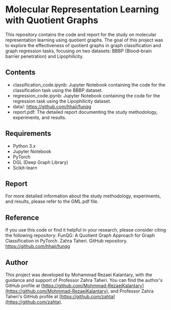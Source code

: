# Molecular Representation Learning with Quotient Graphs

This repository contains the code and report for the study on molecular representation learning using quotient graphs. The goal of this project was to explore the effectiveness of quotient graphs in graph classification and graph regression tasks, focusing on two datasets: BBBP (Blood–brain barrier penetration) and Lipophilicity.

## Contents

- classification_code.ipynb: Jupyter Notebook containing the code for the classification task using the BBBP dataset.
- regression_code.ipynb: Jupyter Notebook containing the code for the regression task using the Lipophilicity dataset.
- data/: https://github.com/hhaji/funqg
- report.pdf: The detailed report documenting the study methodology, experiments, and results.

## Requirements

- Python 3.x
- Jupyter Notebook
- PyTorch
- DGL (Deep Graph Library)
- Scikit-learn


## Report
For more detailed information about the study methodology, experiments, and results, please refer to the GML.pdf file.

## Reference
If you use this code or find it helpful in your research, please consider citing the following repository:
FunQG: A Quotient Graph Approach for Graph Classification in PyTorch. Zahra Taheri. GitHub repository. https://github.com/hhaji/funqg


## Author

This project was developed by Mohammad Rezaei Kalantary, with the guidance and support of Professor Zahra Taheri. You can find the author's GitHub profile at [https://github.com/Mohmmad-RezaeiKalantary](https://github.com/Mohmmad-RezaeiKalantary), and Professor Zahra Taheri's GitHub profile at [https://github.com/zahta](https://github.com/zahta).

